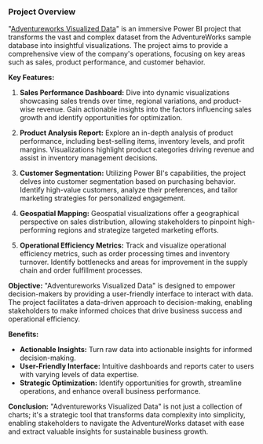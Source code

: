### Project Overview
"[Adventureworks Visualized Data](https://github.com/OLUJUWON-OMOTOBA/Projects-Description/blob/main/Adventureworks%20Visualized%20Data.pbix)" is an immersive Power BI project that transforms the vast and complex dataset from the AdventureWorks sample database into insightful visualizations. The project aims to provide a comprehensive view of the company's operations, focusing on key areas such as sales, product performance, and customer behavior.

**Key Features:**

1. **Sales Performance Dashboard:**
   Dive into dynamic visualizations showcasing sales trends over time, regional variations, and product-wise revenue. Gain actionable insights into the factors influencing sales growth and identify opportunities for optimization.

2. **Product Analysis Report:**
   Explore an in-depth analysis of product performance, including best-selling items, inventory levels, and profit margins. Visualizations highlight product categories driving revenue and assist in inventory management decisions.

3. **Customer Segmentation:**
   Utilizing Power BI's capabilities, the project delves into customer segmentation based on purchasing behavior. Identify high-value customers, analyze their preferences, and tailor marketing strategies for personalized engagement.

4. **Geospatial Mapping:**
   Geospatial visualizations offer a geographical perspective on sales distribution, allowing stakeholders to pinpoint high-performing regions and strategize targeted marketing efforts.

5. **Operational Efficiency Metrics:**
   Track and visualize operational efficiency metrics, such as order processing times and inventory turnover. Identify bottlenecks and areas for improvement in the supply chain and order fulfillment processes.

**Objective:**
"Adventureworks Visualized Data" is designed to empower decision-makers by providing a user-friendly interface to interact with data. The project facilitates a data-driven approach to decision-making, enabling stakeholders to make informed choices that drive business success and operational efficiency.

**Benefits:**
- **Actionable Insights:** Turn raw data into actionable insights for informed decision-making.
- **User-Friendly Interface:** Intuitive dashboards and reports cater to users with varying levels of data expertise.
- **Strategic Optimization:** Identify opportunities for growth, streamline operations, and enhance overall business performance.

**Conclusion:**
"Adventureworks Visualized Data" is not just a collection of charts; it's a strategic tool that transforms data complexity into simplicity, enabling stakeholders to navigate the AdventureWorks dataset with ease and extract valuable insights for sustainable business growth.
